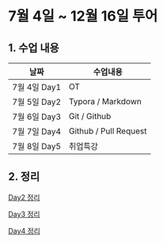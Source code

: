 # 7월 4일 ~ 12월 16일 투어



## 1. 수업 내용



| 날짜         | 수업내용              |
| ------------ | --------------------- |
| 7월 4일 Day1 | OT                    |
| 7월 5일 Day2 | Typora / Markdown     |
| 7월 6일 Day3 | Git / Github          |
| 7월 7일 Day4 | Github / Pull Request |
| 7월 8일 Day5 | 취업특강              |



## 2. 정리

[Day2 정리](https://github.com/koo1996/TIL/blob/master/markdown/Markdown_day1.md)

[Day3 정리](https://github.com/koo1996/TIL/blob/master/markdown/Markdown_day2.md)

[Day4 정리](markdown/Markdown_day3.md)






